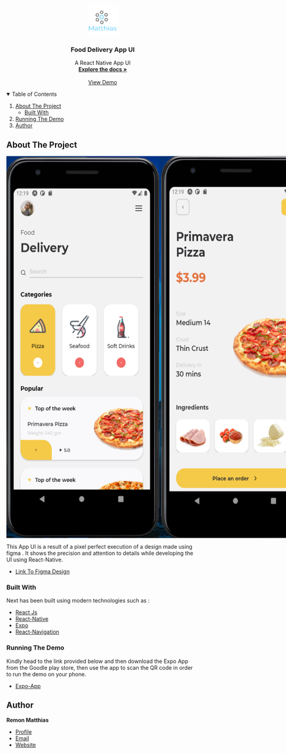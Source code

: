 <!-- PROJECT LOGO -->
<br />
<p align="center">
  <a href="https://github.com/othneildrew/Best-README-Template">
    <img src="assets/images/logo.png" alt="Logo" width="80" height="80">
  </a>

  <h3 align="center">Food Delivery App UI </h3>

  <p align="center">
A React Native App UI   <br />
    <a href="https://github.com/RemonMatthias/Next-Static-Website"><strong>Explore the docs »</strong></a>
    <br />
    <br />
    <a href="https://expo.io/@remon-matthias/Food-Delivery-App-UI">View Demo</a>

  </p>
</p>

<!-- TABLE OF CONTENTS -->
<details open="open">
  <summary>Table of Contents</summary>
  <ol>
    <li>
      <a href="#about-the-project">About The Project</a>
      <ul>
        <li><a href="#built-with">Built With</a></li>
      </ul>
    </li>
    <li><a href="#running-demo">Running The Demo</a></li>
    <li><a href="#author">Author</a></li>
  </ol>
</details>

<!-- ABOUT THE PROJECT -->

## About The Project

<p style="display:flex; flex-direction:row;">
    <img src="assets/images/Screenshot 1.png"  width="400" height="1000"/><img src="assets/images/Screenshot 2.png" width="400px" height="1000"/>
</p>

This App UI is a result of a pixel perfect execution of a design made using figma . It shows the precision and attention to details while developing the UI using React-Native.

- [Link To Figma Design](https://www.figma.com/file/gfIboy4J44lvD9CoDr62rH/Food-App?node-id=0%3A1)

### Built With

Next has been built using modern technologies such as :

- [React Js](https://reactjs.org/)
- [React-Native](https://reactnative.dev/)
- [Expo](https://expo.io/)
- [React-Navigation](https://reactnavigation.org/)

### Running The Demo

Kindly head to the link provided below and then download the Expo App from the Goodle play store, then use the app to scan the QR code in order to run the demo on your phone.

- [Expo-App](https://play.google.com/store/apps/details?id=host.exp.exponent&hl=en&gl=US)

## Author

**Remon Matthias**

- [Profile](https://github.com/RemonMatthias)
- [Email](remonmatthias.business@gmail.com)
- [Website]("Welcome")
